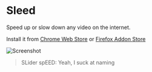 # Sleed

Speed up or slow down any video on the internet.

Install it from [Chrome Web Store](https://chromewebstore.google.com/detail/sleed/heabfdpclnjndccojekfommcgppbeppi) or [Firefox Addon Store](https://addons.mozilla.org/en-US/firefox/addon/sleed/)

![Screenshot](https://user-images.githubusercontent.com/14259816/157811851-b5c3ab37-446b-47d9-a305-f21c1d8c399b.png)

> SLider spEED: Yeah, I suck at naming
